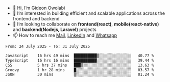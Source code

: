 - 👋 Hi, I’m Gideon Owolabi
- 👀 I’m interested in building efficient and scalable applications across the frontend and backend
- 💞️ I’m looking to collaborate on <b>frontend(react)</b>, <b>mobile(react-native)</b> and <b>backend(Nodejs, Laravel)</b> projects
- 📫 How to reach me <a href="mailto:gideoniyin2021@gmail.com">Mail</a>, <a href="https://www.linkedin.com/in/gideon-owolabi-9b667a232/">LinkedIn</a> and <a href="https://wa.me/2348055377085">Whatsapp</a>

<!---
gude1/gude1 is a ✨ special ✨ repository because its `README.md` (this file) appears on your GitHub profile.
You can click the Preview link to take a look at your changes.
--->

<!--START_SECTION:waka-->

```txt
From: 24 July 2025 - To: 31 July 2025

JavaScript    16 hrs 49 mins  ██████████▒░░░░░░░░░░░░░░   40.77 %
TypeScript    16 hrs 16 mins  ██████████░░░░░░░░░░░░░░░   39.44 %
CSS           5 hrs 37 mins   ███▒░░░░░░░░░░░░░░░░░░░░░   13.63 %
Groovy        1 hr 28 mins    █░░░░░░░░░░░░░░░░░░░░░░░░   03.57 %
JSON          30 mins         ▒░░░░░░░░░░░░░░░░░░░░░░░░   01.24 %
```

<!--END_SECTION:waka-->
